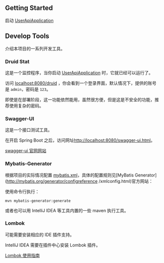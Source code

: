 ## Getting Started

启动 [UserApiApplication](src/main/java/cn/edu/zucc/se2020g11/api/UserApiApplication.java)

## Develop Tools

介绍本项目的一系列开发工具。

### Druid Stat

这是一个监控程序，当你启动 [UserApiApplication](src/main/java/cn/edu/zucc/se2020g11/api/UserApiApplication.java) 时，它就已经可以运行了。

访问 [localhost:8080/druid](https://localhost:8080/druid) ，你会看到一个登录界面，默认情况下，提供的账号是 `admin`，密码是 `123`。

即使是在部署阶段，这一功能依然能用，虽然很方便，但是这是不安全的功能，推荐使用复杂的密码。

### Swagger-UI

这是一个接口测试工具。

在开启 Spring Boot 之后，访问网址[http://localhost:8080/swagger-ui.html](http://localhost:8080/swagger-ui.html)。

[swagger-ui 官网网站](https://swagger.io/tools/swagger-ui/)

### Mybatis-Generator

根据项目的实际情况配置 [mybatis.xml](src/main/resources/generator/mybatis.xml)，具体的配置规则见[MyBatis Generator](http://mybatis.org/generator/configreference
/xmlconfig.html)官方网站：

使用命令行执行：

```shell script
mvn mybatis-generator:generate
```

或者也可以用 IntelliJ IDEA 等工具内置的一些 maven 执行工具。

### Lombok

可能需要安装相应的 IDE 插件支持。

IntelliJ IDEA 需要在插件中心安装 Lombok 插件。

[Lombok 使用指南](https://projectlombok.org/features/all)

